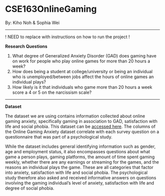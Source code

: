# CSE163OnlineGaming
By: Kiho Noh & Sophia Wei


-----

! NEED to replace with instructions on how to run the project !


<b>Research Questions</b>

1. What degree of Generalized Anxiety Disorder (GAD) does gaming have on work for
people who play online games for more than 20 hours a week?
2. How does being a student at college/university or being an individual who is
unemployed/between jobs affect the hours of online games an individual plays?
3. How likely is it that individuals who game more than 20 hours a week score a 4 or 5 on
the narcissism scale?


-----


<b>Dataset</b>

The dataset we are using contains information collected about online gaming anxiety,
specifically gaming in association to GAD, satisfaction with life and social phobia. This dataset
can be <a href='https://www.kaggle.com/divyansh22/online-gaming-anxiety-data'>accessed here</a>. The columns of the Online Gaming Anxiety dataset correlate with each survey question on a
questionnaire that was part of a psychological study.

While the dataset includes general identifying information such as gender, age and
employment status, it also encompasses questions about what game a person plays, gaming
platforms, the amount of time spent gaming weekly, whether there are any earnings or streaming
for the games, and the reasons an individual plays the game. These are all categories that factor
into anxiety, satisfaction with life and social phobia. The psychological study therefore also
asked and received informative answers on questions involving the gaming individual’s level of
anxiety, satisfaction with life and degree of social phobia.